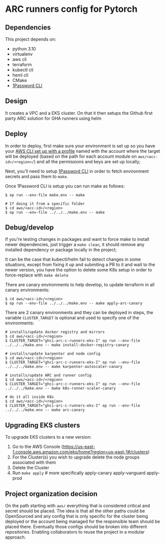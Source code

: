 # ARC runners config for Pytorch

## Dependencies

This project depends on:

  * python 3.10
  * virtualenv
  * aws cli
  * terraform
  * kubectl cli
  * heml cli
  * CMake
  * [1Password CLI](https://developer.1password.com/docs/cli/)

## Design

It creates a VPC and a EKS cluster. On that it then setups the Github first party ARC solution for GHA runners using helm

## Deploy

In order to deploy, first make sure your environment is set up so you have your [AWS CLI set up with a profile](https://docs.aws.amazon.com/cli/latest/userguide/cli-configure-files.html) named with the account where the target will be deployed (based on the path for each account module on `aws/<acc-id>/<region>/`) and all the permissions and keys are set up locally;

Next, you'll need to setup [1Password CLI](https://developer.1password.com/docs/cli/)
in order to fetch environment secrets and pass them to `make`.

Once 1Password CLI is setup you can run make as follows:


```
$ op run --env-file make.env -- make

# If doing it from a specific folder
$ cd aws/<acc-id>/<region>
$ op run --env-file ../../../make.env -- make
```

## Debug/develop

If you're testing changes in packages and want to force make to install newer dependencies, just trigger a `make clean`, it should remove any installed dependency or package locally in the project;

It can be the case that kubectl/helm fail to detect changes in some situations, except from fixing it up and submiting a PR to it and wait to the newer version, you have the option to delete some K8s setup in order to force-replace with `make delete`

There are canary environments to help develop, to update terraform in all canary environments:

```
$ cd aws/<acc-id>/<region>
$ op run --env-file ../../../make.env -- make apply-arc-canary
```

There are 2 canary environments and they can be deployed in steps, the variable `CLUSTER_TARGET` is optional and used to specify one of the environments:

```
# installs/update docker registry and mirrors
$ cd aws/<acc-id>/<region>
$ CLUSTER_TARGET="ghci-arc-c-runners-eks-I" op run --env-file ../../../make.env -- make install-docker-registry-canary

# installs/update karpenter and node config
$ cd aws/<acc-id>/<region>
$ CLUSTER_TARGET="ghci-arc-c-runners-eks-I" op run --env-file ../../../make.env -- make karpenter-autoscaler-canary

# installs/update ARC and runner config
$ cd aws/<acc-id>/<region>
$ CLUSTER_TARGET="ghci-arc-c-runners-eks-I" op run --env-file ../../../make.env -- make k8s-runner-scaler-canary

# do it all inside K8s
$ cd aws/<acc-id>/<region>
$ CLUSTER_TARGET="ghci-arc-c-runners-eks-I" op run --env-file ../../../make.env -- make arc-canary
```

## Upgrading EKS clusters

To upgrade EKS clusters to a new version:

1. Go to the AWS Console (https://us-east-1.console.aws.amazon.com/eks/home?region=us-east-1#/clusters)
2. For the Cluster(s) you wish to upgrade delete the node groups associated with them
3. Delete the Cluster
4. Run `make apply`  # more specifically apply-canary apply-vanguard apply-prod


## Project organization decision

On the path starting with `aws/` everything that is considered critical and secret should be placed. The idea is that all the other paths could be OpenSourced and any config that is only specific for the cluster being deployed or the account being managed for the responsible team should be placed there. Eventually those configs should be broken into different repositories. Enabling collaborators to reuse the project in a modular approach.
